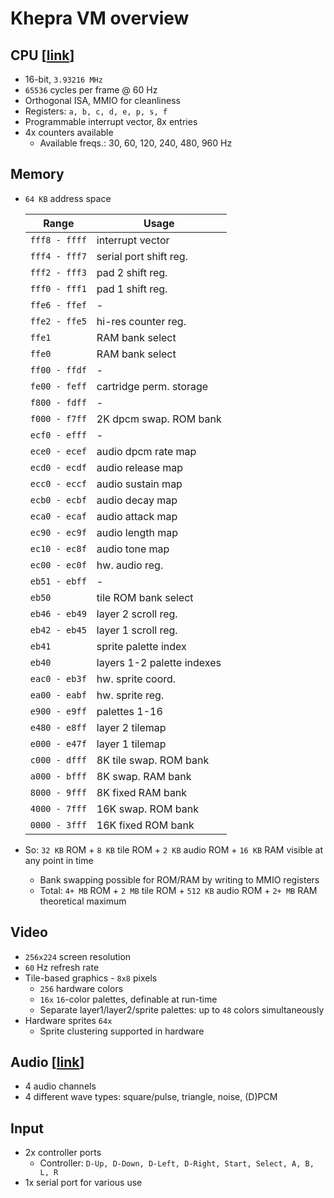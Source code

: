 Khepra VM overview
==================

CPU [[link](CPU.md)]
---

- 16-bit, `3.93216 MHz`
- `65536` cycles per frame @ 60 Hz
- Orthogonal ISA, MMIO for cleanliness
- Registers: `a, b, c, d, e, p, s, f`
- Programmable interrupt vector, 8x entries
- 4x counters available
  - Available freqs.: 30, 60, 120, 240, 480, 960 Hz

Memory
------

- `64 KB` address space

  | Range | Usage|
  |-------|------|
  | `fff8 - ffff` | interrupt vector |
  | `fff4 - fff7` | serial port shift reg. |
  | `fff2 - fff3` | pad 2 shift reg. |
  | `fff0 - fff1` | pad 1 shift reg. |
  | `ffe6 - ffef` | - |
  | `ffe2 - ffe5` | hi-res counter reg. |
  | `ffe1`        | RAM bank select |
  | `ffe0`        | RAM bank select |
  | `ff00 - ffdf` | - |
  | `fe00 - feff` | cartridge perm. storage |
  | `f800 - fdff` | - |
  | `f000 - f7ff` | 2K dpcm swap. ROM bank |
  | `ecf0 - efff` | - |
  | `ece0 - ecef` | audio dpcm rate map |
  | `ecd0 - ecdf` | audio release map |
  | `ecc0 - eccf` | audio sustain map |
  | `ecb0 - ecbf` | audio decay map |
  | `eca0 - ecaf` | audio attack map |
  | `ec90 - ec9f` | audio length map |
  | `ec10 - ec8f` | audio tone map |
  | `ec00 - ec0f` | hw. audio reg. |
  | `eb51 - ebff` | - |
  | `eb50`        | tile ROM bank select |
  | `eb46 - eb49` | layer 2 scroll reg. |
  | `eb42 - eb45` | layer 1 scroll reg. |
  | `eb41`        | sprite palette index |
  | `eb40`        | layers 1-2 palette indexes |
  | `eac0 - eb3f` | hw. sprite coord. |
  | `ea00 - eabf` | hw. sprite reg. |
  | `e900 - e9ff` | palettes 1-16 |
  | `e480 - e8ff` | layer 2 tilemap |
  | `e000 - e47f` | layer 1 tilemap |
  | `c000 - dfff` | 8K tile swap. ROM bank |
  | `a000 - bfff` | 8K swap. RAM bank |
  | `8000 - 9fff` | 8K  fixed RAM bank |
  | `4000 - 7fff` | 16K swap. ROM bank |
  | `0000 - 3fff` | 16K fixed ROM bank |

- So: `32 KB` ROM + `8 KB` tile ROM + `2 KB` audio ROM + `16 KB` RAM visible at any point in time
  - Bank swapping possible for ROM/RAM by writing to MMIO registers
  - Total: `4+ MB` ROM + `2 MB` tile ROM + `512 KB` audio ROM + `2+ MB` RAM theoretical maximum

Video
-----

- `256x224` screen resolution
- `60` Hz refresh rate
- Tile-based graphics - `8x8` pixels
  - `256` hardware colors
  - `16x` `16`-color palettes, definable at run-time
  - Separate layer1/layer2/sprite palettes: up to `48` colors simultaneously
- Hardware sprites `64x`
  - Sprite clustering supported in hardware

Audio [[link](Audio.md)]
-----

- 4 audio channels
- 4 different wave types: square/pulse, triangle, noise, (D)PCM

Input
-----

- 2x controller ports
  - Controller: `D-Up, D-Down, D-Left, D-Right, Start, Select, A, B, L, R`
- 1x serial port for various use

